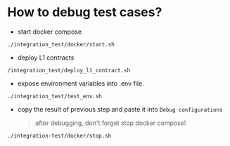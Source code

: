 # How to debug test cases?

- start docker compose

```
./integration_test/docker/start.sh
```

- deploy L1 contracts

```
/integration_test/deploy_l1_contract.sh
```

- expose environment variables into .env file.

```
./integration_test/test_env.sh
```

- copy the result of previous step and paste it into `Debug configurations`
  > after debugging, don't forget stop docker compose!

```
./integration-test/docker/stop.sh
```
